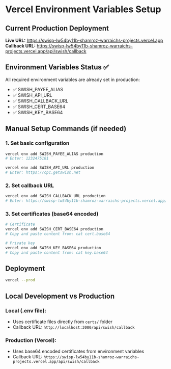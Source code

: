 # Vercel Environment Variables Setup

## Current Production Deployment

**Live URL:** https://swisp-lw54by11b-shamroz-warraichs-projects.vercel.app
**Callback URL:** https://swisp-lw54by11b-shamroz-warraichs-projects.vercel.app/api/swish/callback

## Environment Variables Status ✅

All required environment variables are already set in production:

- ✅ SWISH_PAYEE_ALIAS
- ✅ SWISH_API_URL
- ✅ SWISH_CALLBACK_URL
- ✅ SWISH_CERT_BASE64
- ✅ SWISH_KEY_BASE64

## Manual Setup Commands (if needed)

### 1. Set basic configuration

```bash
vercel env add SWISH_PAYEE_ALIAS production
# Enter: 1232475101

vercel env add SWISH_API_URL production
# Enter: https://cpc.getswish.net
```

### 2. Set callback URL

```bash
vercel env add SWISH_CALLBACK_URL production
# Enter: https://swisp-lw54by11b-shamroz-warraichs-projects.vercel.app/api/swish/callback
```

### 3. Set certificates (base64 encoded)

```bash
# Certificate
vercel env add SWISH_CERT_BASE64 production
# Copy and paste content from: cat cert.base64

# Private key
vercel env add SWISH_KEY_BASE64 production
# Copy and paste content from: cat key.base64
```

## Deployment

```bash
vercel --prod
```

## Local Development vs Production

### Local (.env file):

- Uses certificate files directly from `certs/` folder
- Callback URL: `http://localhost:3000/api/swish/callback`

### Production (Vercel):

- Uses base64 encoded certificates from environment variables
- Callback URL: `https://swisp-lw54by11b-shamroz-warraichs-projects.vercel.app/api/swish/callback`
